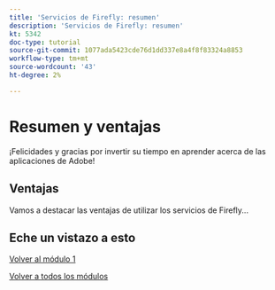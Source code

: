 ```yaml
---
title: 'Servicios de Firefly: resumen'
description: 'Servicios de Firefly: resumen'
kt: 5342
doc-type: tutorial
source-git-commit: 1077ada5423cde76d1dd337e8a4f8f83324a8853
workflow-type: tm+mt
source-wordcount: '43'
ht-degree: 2%

---
```


# Resumen y ventajas

¡Felicidades y gracias por invertir su tiempo en aprender acerca de las aplicaciones de Adobe!

## Ventajas

Vamos a destacar las ventajas de utilizar los servicios de Firefly...


## Eche un vistazo a esto


[Volver al módulo 1](./firefly-services.md)

[Volver a todos los módulos](../../../overview.md)
